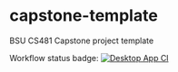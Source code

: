 # capstone-template
BSU CS481 Capstone project template

Workflow status badge:
[![Desktop App CI](https://github.com/cs481-ekh/s24-castle/actions/workflows/desktop-app.yml/badge.svg)](https://github.com/cs481-ekh/s24-castle/actions/workflows/desktop-app.yml)
